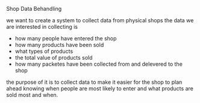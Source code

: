 Shop Data Behandling

we want to create a system to collect data from physical shops
the data we are interested in collecting is
- how many people have entered the shop
- how many products have been sold
- what types of products
- the total value of products sold
- how many packetes have been collected from and delevered to the shop

the purpose of it is to collect data to make it easier for the shop to plan ahead knowing when people are most likely to enter and what products are sold most and when.
